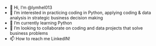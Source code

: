 - 👋 Hi, I’m @lymhel013
- 👀 I’m interested in practicing coding in Python, applying coding & data analysis in strategic business decision making
- 🌱 I’m currently learning Python
- 💞️ I’m looking to collaborate on coding and data projects that solve business problems
- 📫 How to reach me LinkedIN!

<!---
lymhel013/lymhel013 is a ✨ special ✨ repository because its `README.md` (this file) appears on your GitHub profile.
You can click the Preview link to take a look at your changes.
--->
